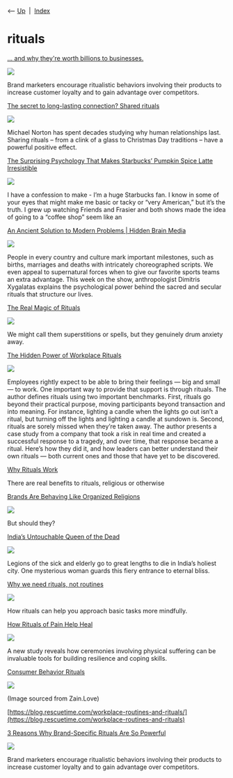 <div class="nav">

⟵ [Up](index.html)  \|  [Index](index.html)

</div>

# rituals

<div class="cards">

<div class="card">

<div class="card-title">

[... and why they're worth billions to
businesses.](https://www.psychologytoday.com/us/blog/the-science-behind-behavior/201603/3-reasons-why-brand-specific-rituals-are-so-powerful)

</div>

<div class="card-image">

[![](https://cdn2.psychologytoday.com/assets/styles/manual_crop_16_9_1200x675/public/field_blog_entry_teaser_image/Oreo%20Cookies%20by%20Janine%20Flickr%20Licensed%20Under%20CC%20BY%202.0_0.jpg?itok=fkLb5jYd)](https://www.psychologytoday.com/us/blog/the-science-behind-behavior/201603/3-reasons-why-brand-specific-rituals-are-so-powerful)

</div>

Brand marketers encourage ritualistic behaviors involving their products
to increase customer loyalty and to gain advantage over competitors.

</div>

<div class="card">

<div class="card-title">

[The secret to long-lasting connection? Shared
rituals](https://www.bbc.com/future/article/20241218-michael-nortons-rituals-key-to-connection-family?ocid=global_future_rss)

</div>

<div class="card-image">

[![](https://ychef.files.bbci.co.uk/624x351/p0kcsy29.jpg)](https://www.bbc.com/future/article/20241218-michael-nortons-rituals-key-to-connection-family?ocid=global_future_rss)

</div>

Michael Norton has spent decades studying why human relationships last.
Sharing rituals – from a clink of a glass to Christmas Day traditions –
have a powerful positive effect.

</div>

<div class="card">

<div class="card-title">

[The Surprising Psychology That Makes Starbucks’ Pumpkin Spice Latte
Irresistible](https://www.choicehacking.com/2024/10/16/the-surprising-psychology-that-makes-starbucks-pumpkin-spice-latte-irresistible/)

</div>

<div class="card-image">

[![](https://www.choicehacking.com/wp-content/uploads/2024/05/Copy-of-Choice-Hacking-Podcast-Social-Image-Client-Logos-21.png)](https://www.choicehacking.com/2024/10/16/the-surprising-psychology-that-makes-starbucks-pumpkin-spice-latte-irresistible/)

</div>

I have a confession to make - I’m a huge Starbucks fan. I know in some
of your eyes that might make me basic or tacky or “very American,” but
it’s the truth. I grew up watching Friends and Frasier and both shows
made the idea of going to a “coffee shop” seem like an

</div>

<div class="card">

<div class="card-title">

[An Ancient Solution to Modern Problems \| Hidden Brain
Media](https://hiddenbrain.org/podcast/an-ancient-solution-to-modern-problems?fbclid=IwAR3-fM6Urp6phEyKd-MBa-ojwkaXykjYoLXsTIM0amT0kBWK7cEWUdJK23I)

</div>

<div class="card-image">

[![](https://media.hiddenbrain.org/uploads/2022/12/stadium-g7270ed0b5_1280.jpg)](https://hiddenbrain.org/podcast/an-ancient-solution-to-modern-problems?fbclid=IwAR3-fM6Urp6phEyKd-MBa-ojwkaXykjYoLXsTIM0amT0kBWK7cEWUdJK23I)

</div>

People in every country and culture mark important milestones, such as
births, marriages and deaths with intricately choreographed scripts. We
even appeal to supernatural forces when to give our favorite sports
teams an extra advantage. This week on the show, anthropologist Dimitris
Xygalatas explains the psychological power behind the sacred and secular
rituals that structure our lives.

</div>

<div class="card">

<div class="card-title">

[The Real Magic of
Rituals](https://nautil.us/the-real-magic-of-rituals-238960)

</div>

<div class="card-image">

[![](https://assets.nautil.us/sites/3/nautilus/Xygalatas_HERO.png?auto=compress&fm=png&ixlib=php-3.3.1)](https://nautil.us/the-real-magic-of-rituals-238960)

</div>

We might call them superstitions or spells, but they genuinely drum
anxiety away.

</div>

<div class="card">

<div class="card-title">

[The Hidden Power of Workplace
Rituals](https://hbr.org/2022/08/the-hidden-power-of-workplace-rituals)

</div>

<div class="card-image">

[![](https://hbr.org/resources/images/article_assets/2022/08/Aug22_17_78621556.jpg)](https://hbr.org/2022/08/the-hidden-power-of-workplace-rituals)

</div>

Employees rightly expect to be able to bring their feelings — big and
small — to work. One important way to provide that support is through
rituals. The author defines rituals using two important benchmarks.
First, rituals go beyond their practical purpose, moving participants
beyond transaction and into meaning. For instance, lighting a candle
when the lights go out isn’t a ritual, but turning off the lights and
lighting a candle at sundown is. Second, rituals are sorely missed when
they’re taken away. The author presents a case study from a company that
took a risk in real time and created a successful response to a tragedy,
and over time, that response became a ritual. Here’s how they did it,
and how leaders can better understand their own rituals — both current
ones and those that have yet to be discovered.

</div>

<div class="card">

<div class="card-title">

[Why Rituals
Work](https://www.scientificamerican.com/article/why-rituals-work)

</div>

There are real benefits to rituals, religious or otherwise

</div>

<div class="card">

<div class="card-title">

[Brands Are Behaving Like Organized
Religions](https://hbr.org/2016/02/brands-are-behaving-like-organized-religions)

</div>

<div class="card-image">

[![](https://hbr.org/resources/images/article_assets/2016/02/feb16-18-503629916.jpg)](https://hbr.org/2016/02/brands-are-behaving-like-organized-religions)

</div>

But should they?

</div>

<div class="card">

<div class="card-title">

[India’s Untouchable Queen of the
Dead](https://getpocket.com/explore/item/india-s-untouchable-queen-of-the-dead)

</div>

<div class="card-image">

[![](https://pocket-image-cache.com/1200x/filters:format(jpg):extract_focal()/https%3A%2F%2Fs3.amazonaws.com%2Fpocket-syndicated-images%2Farticles%2F1166%2F1567207814_5d2654c4335e9.jpg)](https://getpocket.com/explore/item/india-s-untouchable-queen-of-the-dead)

</div>

Legions of the sick and elderly go to great lengths to die in India’s
holiest city. One mysterious woman guards this fiery entrance to eternal
bliss.

</div>

<div class="card">

<div class="card-title">

[Why we need rituals, not
routines](https://www.vox.com/even-better/23144784/why-rituals-not-routine)

</div>

<div class="card-image">

[![](https://platform.vox.com/wp-content/uploads/sites/2/chorus/uploads/chorus_asset/file/23619309/rituals.jpeg?quality=90&strip=all&crop=0%2C3.4750998734523%2C100%2C93.049800253095&w=1200)](https://www.vox.com/even-better/23144784/why-rituals-not-routine)

</div>

How rituals can help you approach basic tasks more mindfully.

</div>

<div class="card">

<div class="card-title">

[How Rituals of Pain Help
Heal](https://www.sapiens.org/body/kavadi-ritual-extreme)

</div>

<div class="card-image">

[![](https://www.sapiens.org/app/uploads/2019/10/06-D72_6275_compressed.jpg)](https://www.sapiens.org/body/kavadi-ritual-extreme)

</div>

A new study reveals how ceremonies involving physical suffering can be
invaluable tools for building resilience and coping skills.

</div>

<div class="card">

<div class="card-title">

[Consumer Behavior
Rituals](https://medium.com/@CurtisTredway/consumer-behavior-rituals-f0b2eac51f6e)

</div>

<div class="card-image">

[![](https://miro.medium.com/v2/resize:fit:700/0*J_AXLNPnAcO5XHnN.jpg)](https://medium.com/@CurtisTredway/consumer-behavior-rituals-f0b2eac51f6e)

</div>

(Image sourced from Zain.Love)

</div>

<div class="card">

<div class="card-title">

[https://blog.rescuetime.com/workplace-routines-and-rituals/](https://blog.rescuetime.com/workplace-routines-and-rituals)

</div>

</div>

<div class="card">

<div class="card-title">

[3 Reasons Why Brand-Specific Rituals Are So
Powerful](https://www.psychologytoday.com/us/blog/the-science-behind-behavior/201603/3-reasons-why-brand-specific-rituals-are-so-powerful?amp=)

</div>

<div class="card-image">

[![](https://cdn2.psychologytoday.com/assets/styles/manual_crop_1_91_1_1528x800/public/field_blog_entry_teaser_image/Oreo%20Cookies%20by%20Janine%20Flickr%20Licensed%20Under%20CC%20BY%202.0_0.jpg?itok=nMzp-G4W)](https://www.psychologytoday.com/us/blog/the-science-behind-behavior/201603/3-reasons-why-brand-specific-rituals-are-so-powerful?amp=)

</div>

Brand marketers encourage ritualistic behaviors involving their products
to increase customer loyalty and to gain advantage over competitors.

</div>

</div>
